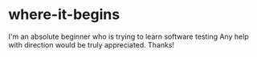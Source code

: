 # where-it-begins
I'm an absolute beginner who is trying to learn software testing 
Any help with direction would be truly appreciated.
Thanks!
